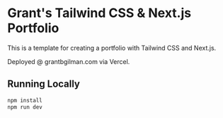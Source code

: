 # Grant's Tailwind CSS & Next.js Portfolio

This is a template for creating a portfolio with Tailwind CSS and Next.js.

Deployed @ grantbgilman.com via Vercel.

## Running Locally

```bash
npm install
npm run dev
```
